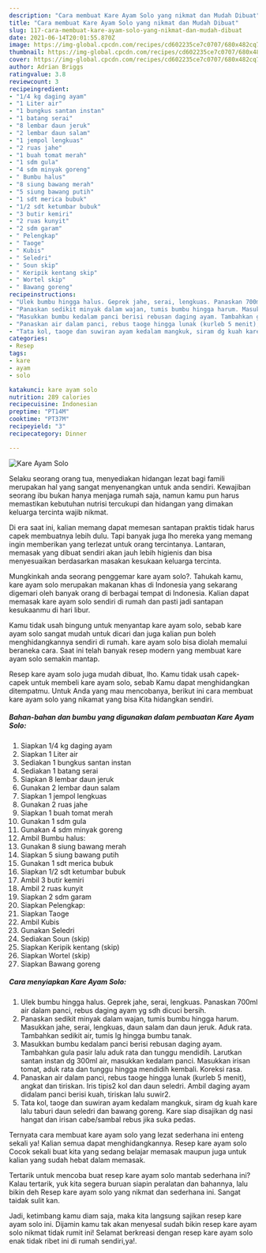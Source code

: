 ```yaml
---
description: "Cara membuat Kare Ayam Solo yang nikmat dan Mudah Dibuat"
title: "Cara membuat Kare Ayam Solo yang nikmat dan Mudah Dibuat"
slug: 117-cara-membuat-kare-ayam-solo-yang-nikmat-dan-mudah-dibuat
date: 2021-06-14T20:01:55.870Z
image: https://img-global.cpcdn.com/recipes/cd602235ce7c0707/680x482cq70/kare-ayam-solo-foto-resep-utama.jpg
thumbnail: https://img-global.cpcdn.com/recipes/cd602235ce7c0707/680x482cq70/kare-ayam-solo-foto-resep-utama.jpg
cover: https://img-global.cpcdn.com/recipes/cd602235ce7c0707/680x482cq70/kare-ayam-solo-foto-resep-utama.jpg
author: Adrian Briggs
ratingvalue: 3.8
reviewcount: 3
recipeingredient:
- "1/4 kg daging ayam"
- "1 Liter air"
- "1 bungkus santan instan"
- "1 batang serai"
- "8 lembar daun jeruk"
- "2 lembar daun salam"
- "1 jempol lengkuas"
- "2 ruas jahe"
- "1 buah tomat merah"
- "1 sdm gula"
- "4 sdm minyak goreng"
- " Bumbu halus"
- "8 siung bawang merah"
- "5 siung bawang putih"
- "1 sdt merica bubuk"
- "1/2 sdt ketumbar bubuk"
- "3 butir kemiri"
- "2 ruas kunyit"
- "2 sdm garam"
- " Pelengkap"
- " Taoge"
- " Kubis"
- " Seledri"
- " Soun skip"
- " Keripik kentang skip"
- " Wortel skip"
- " Bawang goreng"
recipeinstructions:
- "Ulek bumbu hingga halus. Geprek jahe, serai, lengkuas. Panaskan 700ml air dalam panci, rebus daging ayam yg sdh dicuci bersih."
- "Panaskan sedikit minyak dalam wajan, tumis bumbu hingga harum. Masukkan jahe, serai, lengkuas, daun salam dan daun jeruk. Aduk rata. Tambahkan sedikit air, tumis lg hingga bumbu tanak."
- "Masukkan bumbu kedalam panci berisi rebusan daging ayam. Tambahkan gula pasir lalu aduk rata dan tunggu mendidih. Larutkan santan instan dg 300ml air, masukkan kedalam panci. Masukkan irisan tomat, aduk rata dan tunggu hingga mendidih kembali. Koreksi rasa."
- "Panaskan air dalam panci, rebus taoge hingga lunak (kurleb 5 menit), angkat dan tiriskan. Iris tipis2 kol dan daun seledri. Ambil daging ayam didalam panci berisi kuah, tiriskan lalu suwir2."
- "Tata kol, taoge dan suwiran ayam kedalam mangkuk, siram dg kuah kare lalu taburi daun seledri dan bawang goreng. Kare siap disajikan dg nasi hangat dan irisan cabe/sambal rebus jika suka pedas."
categories:
- Resep
tags:
- kare
- ayam
- solo

katakunci: kare ayam solo 
nutrition: 289 calories
recipecuisine: Indonesian
preptime: "PT14M"
cooktime: "PT37M"
recipeyield: "3"
recipecategory: Dinner

---
```



![Kare Ayam Solo](https://img-global.cpcdn.com/recipes/cd602235ce7c0707/680x482cq70/kare-ayam-solo-foto-resep-utama.jpg)

Selaku seorang orang tua, menyediakan hidangan lezat bagi famili merupakan hal yang sangat menyenangkan untuk anda sendiri. Kewajiban seorang ibu bukan hanya menjaga rumah saja, namun kamu pun harus memastikan kebutuhan nutrisi tercukupi dan hidangan yang dimakan keluarga tercinta wajib nikmat.

Di era  saat ini, kalian memang dapat memesan santapan praktis tidak harus capek membuatnya lebih dulu. Tapi banyak juga lho mereka yang memang ingin memberikan yang terlezat untuk orang tercintanya. Lantaran, memasak yang dibuat sendiri akan jauh lebih higienis dan bisa menyesuaikan berdasarkan masakan kesukaan keluarga tercinta. 



Mungkinkah anda seorang penggemar kare ayam solo?. Tahukah kamu, kare ayam solo merupakan makanan khas di Indonesia yang sekarang digemari oleh banyak orang di berbagai tempat di Indonesia. Kalian dapat memasak kare ayam solo sendiri di rumah dan pasti jadi santapan kesukaanmu di hari libur.

Kamu tidak usah bingung untuk menyantap kare ayam solo, sebab kare ayam solo sangat mudah untuk dicari dan juga kalian pun boleh menghidangkannya sendiri di rumah. kare ayam solo bisa diolah memalui beraneka cara. Saat ini telah banyak resep modern yang membuat kare ayam solo semakin mantap.

Resep kare ayam solo juga mudah dibuat, lho. Kamu tidak usah capek-capek untuk membeli kare ayam solo, sebab Kamu dapat menghidangkan ditempatmu. Untuk Anda yang mau mencobanya, berikut ini cara membuat kare ayam solo yang nikamat yang bisa Kita hidangkan sendiri.

<!--inarticleads1-->

##### Bahan-bahan dan bumbu yang digunakan dalam pembuatan Kare Ayam Solo:

1. Siapkan 1/4 kg daging ayam
1. Siapkan 1 Liter air
1. Sediakan 1 bungkus santan instan
1. Sediakan 1 batang serai
1. Siapkan 8 lembar daun jeruk
1. Gunakan 2 lembar daun salam
1. Siapkan 1 jempol lengkuas
1. Gunakan 2 ruas jahe
1. Siapkan 1 buah tomat merah
1. Gunakan 1 sdm gula
1. Gunakan 4 sdm minyak goreng
1. Ambil  Bumbu halus:
1. Gunakan 8 siung bawang merah
1. Siapkan 5 siung bawang putih
1. Gunakan 1 sdt merica bubuk
1. Siapkan 1/2 sdt ketumbar bubuk
1. Ambil 3 butir kemiri
1. Ambil 2 ruas kunyit
1. Siapkan 2 sdm garam
1. Siapkan  Pelengkap:
1. Siapkan  Taoge
1. Ambil  Kubis
1. Gunakan  Seledri
1. Sediakan  Soun (skip)
1. Siapkan  Keripik kentang (skip)
1. Siapkan  Wortel (skip)
1. Siapkan  Bawang goreng




<!--inarticleads2-->

##### Cara menyiapkan Kare Ayam Solo:

1. Ulek bumbu hingga halus. Geprek jahe, serai, lengkuas. Panaskan 700ml air dalam panci, rebus daging ayam yg sdh dicuci bersih.
1. Panaskan sedikit minyak dalam wajan, tumis bumbu hingga harum. Masukkan jahe, serai, lengkuas, daun salam dan daun jeruk. Aduk rata. Tambahkan sedikit air, tumis lg hingga bumbu tanak.
1. Masukkan bumbu kedalam panci berisi rebusan daging ayam. Tambahkan gula pasir lalu aduk rata dan tunggu mendidih. Larutkan santan instan dg 300ml air, masukkan kedalam panci. Masukkan irisan tomat, aduk rata dan tunggu hingga mendidih kembali. Koreksi rasa.
1. Panaskan air dalam panci, rebus taoge hingga lunak (kurleb 5 menit), angkat dan tiriskan. Iris tipis2 kol dan daun seledri. Ambil daging ayam didalam panci berisi kuah, tiriskan lalu suwir2.
1. Tata kol, taoge dan suwiran ayam kedalam mangkuk, siram dg kuah kare lalu taburi daun seledri dan bawang goreng. Kare siap disajikan dg nasi hangat dan irisan cabe/sambal rebus jika suka pedas.




Ternyata cara membuat kare ayam solo yang lezat sederhana ini enteng sekali ya! Kalian semua dapat menghidangkannya. Resep kare ayam solo Cocok sekali buat kita yang sedang belajar memasak maupun juga untuk kalian yang sudah hebat dalam memasak.

Tertarik untuk mencoba buat resep kare ayam solo mantab sederhana ini? Kalau tertarik, yuk kita segera buruan siapin peralatan dan bahannya, lalu bikin deh Resep kare ayam solo yang nikmat dan sederhana ini. Sangat taidak sulit kan. 

Jadi, ketimbang kamu diam saja, maka kita langsung sajikan resep kare ayam solo ini. Dijamin kamu tak akan menyesal sudah bikin resep kare ayam solo nikmat tidak rumit ini! Selamat berkreasi dengan resep kare ayam solo enak tidak ribet ini di rumah sendiri,ya!.

